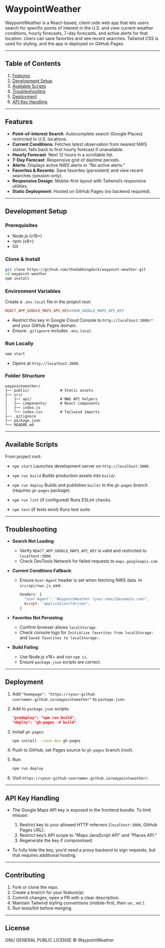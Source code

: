 # WaypointWeather

WaypointWeather is a React-based, client-side web app that lets users search for specific points of interest in the U.S. and view current weather conditions, hourly forecasts, 7-day forecasts, and active alerts for that location. Users can save favorites and see recent searches. Tailwind CSS is used for styling, and the app is deployed on GitHub Pages.

---

## Table of Contents

1. [Features](#features)
2. [Development Setup](#development-setup)
3. [Available Scripts](#available-scripts)
4. [Troubleshooting](#troubleshooting)
5. [Deployment](#deployment)
6. [API Key Handling](#api-key-handling)

---

## Features

* **Point-of-Interest Search**: Autocomplete search (Google Places) restricted to U.S. locations.
* **Current Conditions**: Fetches latest observation from nearest NWS station; falls back to first hourly forecast if unavailable.
* **Hourly Forecast**: Next 12 hours in a scrollable list.
* **7-Day Forecast**: Responsive grid of daytime periods.
* **Alerts**: Displays active NWS alerts or “No active alerts.”
* **Favorites & Recents**: Save favorites (persistent) and view recent searches (session-only).
* **Responsive Design**: Mobile-first layout with Tailwind’s responsive utilities.
* **Static Deployment**: Hosted on GitHub Pages (no backend required).

---

## Development Setup

### Prerequisites

* Node.js (v16+)
* npm (v8+)
* Git

### Clone & Install

```bash
git clone https://github.com/thedabbingduck/waypoint-weather.git
cd waypoint-weather
npm install
```

### Environment Variables

Create a `.env.local` file in the project root:

```ini
REACT_APP_GOOGLE_MAPS_API_KEY=YOUR_GOOGLE_MAPS_API_KEY
```

* Restrict this key in Google Cloud Console to `http://localhost:3000/*` and your GitHub Pages domain.
* Ensure `.gitignore` includes `.env.local`.

### Run Locally

```bash
npm start
```

* Opens at `http://localhost:3000`.

### Folder Structure

```
waypointweather/
├── public/              # Static assets
├── src/
│   ├── api/             # NWS API helpers
│   ├── components/      # React components
│   ├── index.js
│   └── index.css        # Tailwind imports
├── .gitignore
├── package.json
└── README.md
```

---

## Available Scripts

From project root:

* `npm start`
  Launches development server on `http://localhost:3000`.

* `npm run build`
  Builds production assets into `build/`.

* `npm run deploy`
  Builds and publishes `build/` to the `gh-pages` branch (requires `gh-pages` package).

* `npm run lint` (if configured)
  Runs ESLint checks.

* `npm test` (if tests exist)
  Runs test suite.

---

## Troubleshooting

* **Search Not Loading**:

    * Verify `REACT_APP_GOOGLE_MAPS_API_KEY` is valid and restricted to `localhost:3000`.
    * Check DevTools Network for failed requests to `maps.googleapis.com`.

* **Current Conditions Fallback**:

    * Ensure `User-Agent` header is set when fetching NWS data. In `src/api/nws.js`, use:

      ```js
      headers: {
        "User-Agent": "WaypointWeather (your-email@example.com)",
        Accept: "application/ld+json",
      }
      ```

* **Favorites Not Persisting**:

    * Confirm browser allows `localStorage`.
    * Check console logs for `Initialize favorites from localStorage:` and `Saved favorites to localStorage:`.

* **Build Failing**:

    * Use Node.js v16+ and run `npm ci`.
    * Ensure `package.json` scripts are correct.

---

## Deployment

1. Add `"homepage": "https://<your-github-username>.github.io/waypointweather"` to `package.json`.
2. Add to `package.json` scripts:

   ```json
   "predeploy": "npm run build",
   "deploy": "gh-pages -d build"
   ```
3. Install `gh-pages`:

   ```bash
   npm install --save-dev gh-pages
   ```
4. Push to GitHub, set Pages source to `gh-pages` branch (root).
5. Run:

   ```bash
   npm run deploy
   ```
6. Visit `https://<your-github-username>.github.io/waypointweather/`.

---

## API Key Handling

* The Google Maps API key is exposed in the frontend bundle. To limit misuse:

    1. Restrict key to your allowed HTTP referrers (`localhost:3000`, GitHub Pages URL).
    2. Restrict key’s API scope to “Maps JavaScript API” and “Places API.”
    3. Regenerate the key if compromised.

* To fully hide the key, you’d need a proxy backend to sign requests, but that requires additional hosting.

---

## Contributing

1. Fork or clone the repo.
2. Create a branch for your feature/pr.
3. Commit changes, open a PR with a clear description.
4. Maintain Tailwind styling conventions (mobile-first, then `sm:`, `md:`).
5. Run tests/lint before merging.

---

## License

GNU GENERAL PUBLIC LICENSE © WaypointWeather
